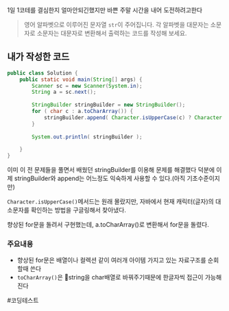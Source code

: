 1일 1코테를 결심한지 얼마안되긴했지만
바쁜 주말 시간을 내어 도전하려고한다

>영어 알파벳으로 이루어진 문자열 `str`이 주어집니다. 각 알파벳을 대문자는 소문자로 소문자는 대문자로 변환해서 출력하는 코드를 작성해 보세요.


## 내가 작성한 코드

```java
public class Solution {  
    public static void main(String[] args) {  
        Scanner sc = new Scanner(System.in);  
        String a = sc.next();  
  
        StringBuilder stringBuilder = new StringBuilder();  
        for ( char c : a.toCharArray()) {  
            stringBuilder.append( Character.isUpperCase(c) ? Character.toLowerCase(c) : Character.toUpperCase(c) );  
        }  
  
        System.out.println( stringBuilder );  
  
    }  
}
```

이미 이 전 문제들을 풀면서 배웠던 stringBuilder를 이용해 문제를 해결했다
덕분에 이제 stringBuilder와 append는 어느정도 익숙하게 사용할 수 있다.(아직 기초수준이지만)

`Character.isUpperCase()`메서드는 원래 몰랐지만, 자바에서 현재 캐릭터(글자)의 대소문자를 확인하는 방법을 구글링해서 찾아냈다. 

향상된 for문을 돌려서 구현했는데, a.toCharArray()로 변환해서 for문을 돌렸다.

### 주요내용
- 향상된 for문은 배열이나 컬렉션 같이 여러개 아이템 가지고 있는 자료구조를 순회할때 쓴다
- `toCharArray()`은 string을 char배열로 바꿔주기때문에 한글자씩 접근이 가능해진다


#코딩테스트
